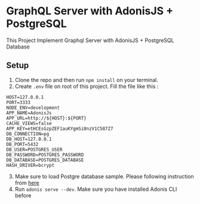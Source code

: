 # GraphQL Server with AdonisJS + PostgreSQL

This Project Implement Graphql Server with AdonisJS + PostgreSQL Database

## Setup

1. Clone the repo and then run `npm install` on your terminal.
2. Create `.env` file on root of this project. Fill the file like this :

```
HOST=127.0.0.1
PORT=3333
NODE_ENV=development
APP_NAME=AdonisJs
APP_URL=http://${HOST}:${PORT}
CACHE_VIEWS=false
APP_KEY=etHCEsGzpZEF1auKYgmSi8nzV1C587Z7
DB_CONNECTION=pg
DB_HOST=127.0.0.1
DB_PORT=5432
DB_USER=POSTGRES_USER
DB_PASSWORD=POSTGRES_PASSWORD
DB_DATABASE=POSTGRES_DATABASE
HASH_DRIVER=bcrypt
```

3. Make sure to load Postgre database sample. Please following instruction from [here](http://www.postgresqltutorial.com/load-postgresql-sample-database/)
4. Run `adonis serve --dev`. Make sure you have installed Adonis CLI before
